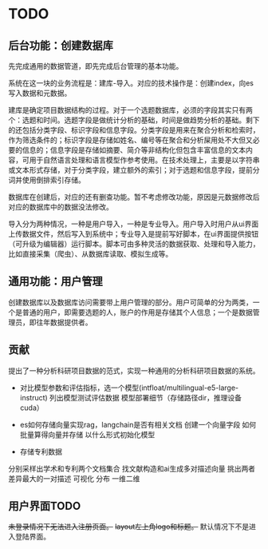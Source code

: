 
# TODO

## 后台功能：创建数据库

先完成通用的数据管道，即先完成后台管理的基本功能。

系统在这一块的业务流程是：建库-导入。对应的技术操作是：创建index，向es写入数据和元数据。

建库是确定项目数据结构的过程。对于一个选题数据库，必须的字段其实只有两个：选题和时间。选题字段是做统计分析的基础，时间是做趋势分析的基础。剩下的还包括分类字段、标识字段和信息字段。分类字段是用来在聚合分析和检索时，作为筛选条件的；标识字段是存储如姓名、编号等在聚合和分析屎用处不大但又必要的信息的；信息字段是存储如摘要、简介等非结构化但包含丰富信息的文本内容，可用于自然语言处理和语言模型作参考使用。在技术处理上，主要是以字符串或文本形式存储，对于分类字段，建立额外的索引；对于选题和信息字段，提前分词并使用倒排索引存储。

数据库在创建后，对应的还有删查功能。暂不考虑修改功能，原因是元数据修改后对应的数据库中的数据没法修改。

导入分为两种情况，一种是用户导入，一种是专业导入。用户导入时用户从ui界面上传数据文件，然后写入到系统中；专业导入是提前写好脚本，在ui界面提供按钮（可升级为编辑器）运行脚本。脚本可由多种灵活的数据获取、处理和导入能力，比如直接采集（爬虫）、从数据库读取、模拟生成等。

## 通用功能：用户管理

创建数据库以及数据库访问需要带上用户管理的部分。用户可简单的分为两类，一个是普通的用户，即需要选题的人，账户的作用是存储其个人信息；一个是数据管理员，即往年数据提供者。

## 贡献

提出了一种分析科研项目数据的范式，实现一种通用的分析科研项目数据的系统。

- 对比模型参数和评估指标，选一个模型(intfloat/multilingual-e5-large-instruct)
 列出模型测试评估数据
 模型部署细节（存储路径dir，推理设备cuda）

- es如何存储向量实现rag，langchain是否有相关文档
 创建一个向量字段
 如何批量算得向量并存储
 以什么形式初始化模型

- 存储专利数据

分别采样出学术和专利两个文档集合
找文献构造和ai生成多对描述向量
挑出两者差异最大的一对描述
可视化 分布 一维二维

## 用户界面TODO

~~未登录情况下无法进入注册页面。~~
~~layout左上角logo和标题。~~
默认情况下不是进入登陆界面。
